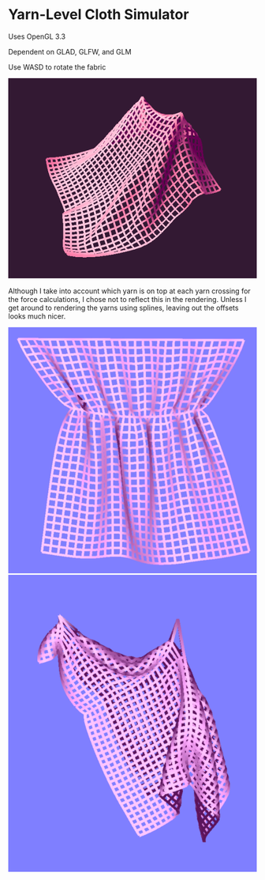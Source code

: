 # Yarn-Level Cloth Simulator
Uses OpenGL 3.3

Dependent on GLAD, GLFW, and GLM

Use WASD to rotate the fabric

![alt text](screenshots/drape2.png)

Although I take into account which yarn is on top at each yarn crossing for the force calculations, I chose not to reflect this in the rendering. Unless I get around to rendering the yarns using splines, leaving out the offsets looks much nicer.

![alt text](screenshots/pulledthread.png)
![alt text](screenshots/slidingimg.png)
